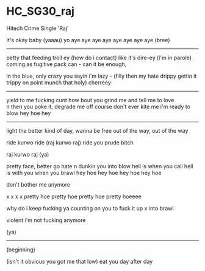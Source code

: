 # HC_SG30_raj
Hitech Crime Single 'Raj'

It's okay baby (yaaau)
yo aye aye aye aye aye aye aye aye
(bree)

---


petty that feeding troll ey
(how do i contact) like it's dire-ey (i'm in parole) 
coming as fugitive pack can - can it be enough, 

in the blue, only crazy you sayin i'm lazy - (filly then my hate drippy gettin it trippy 
on point munch that holy) cherreey

---

yield to me fucking cunt
how bout you grind me and tell me to love  
n then you poke it, degrade me off course
don't ever kite me i'm ready to blow
hey hoe hey

---

light the better kind of day, wanna be free
out of the way, out of the way

ride kurwo ride (raj kurwo raj)
ride you prude bitch

raj kurwo raj
(ya)

pretty face, better go
hate n dunkin you into blow
hell is when you call
hell is with you when you brawl
hey hoe
hey hoe
hey hoe
hey hoe

don't bother me anymore

x
x
x
x
pretty hoe
pretty hoe
pretty hoe
pretty hoeeee

why do i keep fucking  ya
counting on you to fuck it up
x
into brawl

violent
i'm not fucking anymore

(ya)

---

(beginning)

(isn't it obvious you got me that low)
eat you day after day
